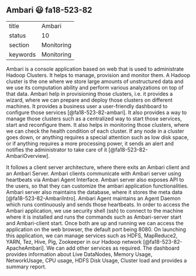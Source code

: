## Ambari :smiley: fa18-523-82


|          |            |
| -------- | ---------- |
| title    | Ambari     | 
| status   | 10         |
| section  | Monitoring |
| keywords | Monitoring |




Ambari is a console application based on web that is used to administrate Hadoop Clusters. It helps to manage, provision and monitor them. A Hadoop cluster is the one where we store large amounts of unstructured data and we use its computation ability and perform various analyzations on top of that data. Ambari help in provisioning those clusters, i.e. it provides a wizard, where we can prepare and deploy those clusters on different machines. It provides a business user a user-friendly dashboard to configure those services [@fa18-523-82-ambari]. It also provides a way to manage those clusters such as a centralized way to start those services, start and reconfigure them. It also helps in monitoring those clusters, where we can check the health condition of each cluster. If any node in a cluster goes down, or anything requires a special attention such as low disk space, or if anything requires a more processing power, it sends an alert and notifies the administrator to take care of it [@fa18-523-82-AmbariOverview]. 

It follows a client server architecture, where there exits an Ambari client and an Ambari Server. Ambari clients communicate with Ambari server using heartbeats via Ambari Agent Interface. Ambari server also exposes API to the users, so that they can customize the ambari application functionalities. Ambari server also maintains the database, where it stores the meta data [@fa18-523-82-AmbariIntro]. Ambari Agent maintains an Agent Daemon which runs continuously and sends those heartbeats. In order to access the Ambari application, we use security shell (ssh) to connect to the machine where it is installed and runs the commands such as Ambari-server start and Ambari-client start. Once both are up and running we can access the application on the web browser, the default port being 8080. On launching this application, we can manage services such as HDFS, MapReduce2, YARN, Tez, Hive, Pig, Zookeeper in our Hadoop network [@fa18-523-82-ApacheAmbari]. We can add other services as required. The dashboard provides information about Live DataNodes, Memory Usage, NetworkUsage, CPU usage, HDFS Disk Usage, Cluster load and provides a summary report.

     
